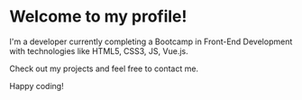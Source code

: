 # Welcome to my profile!

I'm a developer currently completing a Bootcamp in Front-End Development with technologies like HTML5, CSS3, JS, Vue.js. 

Check out my projects and feel free to contact me.

Happy coding!
